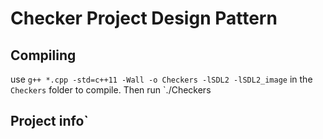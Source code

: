 # Checker Project Design Pattern

## Compiling
use `g++ *.cpp -std=c++11 -Wall -o Checkers -lSDL2 -lSDL2_image` in the `Checkers` folder to compile. Then run `./Checkers

## Project info`